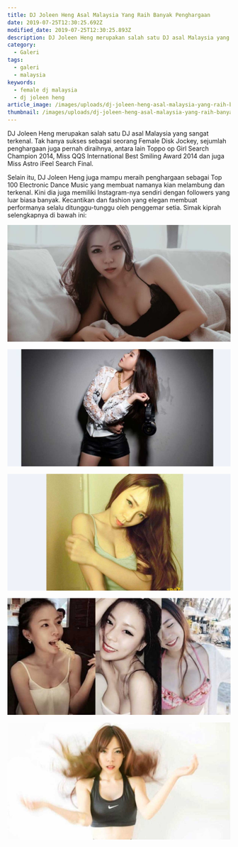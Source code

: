 ```yaml
---
title: DJ Joleen Heng Asal Malaysia Yang Raih Banyak Penghargaan
date: 2019-07-25T12:30:25.692Z
modified_date: 2019-07-25T12:30:25.893Z
description: DJ Joleen Heng merupakan salah satu DJ asal Malaysia yang sangat terkenal. Tak hanya sukses sebagai seorang Female Disk Jockey, sejumlah penghargaan juga pernarh diraihnya
category:
  - Galeri
tags:
  - galeri
  - malaysia
keywords:
  - female dj malaysia
  - dj joleen heng
article_image: /images/uploads/dj-joleen-heng-asal-malaysia-yang-raih-banyak-penghargaan-3.jpg
thumbnail: /images/uploads/dj-joleen-heng-asal-malaysia-yang-raih-banyak-penghargaan-3-012.jpg
---
```

DJ Joleen Heng merupakan salah satu DJ asal Malaysia yang sangat terkenal. Tak hanya sukses sebagai seorang Female Disk Jockey, sejumlah penghargaan juga pernah diraihnya, antara lain Toppo op Girl Search Champion 2014, Miss QQS International Best Smiling Award 2014 dan juga Miss Astro iFeel Search Final.

Selain itu, DJ Joleen Heng juga mampu meraih penghargaan sebagai Top 100 Electronic Dance Music yang membuat namanya kian melambung dan terkenal. Kini dia juga memiliki Instagram-nya sendiri dengan followers yang luar biasa banyak. Kecantikan dan fashion yang elegan membuat performanya selalu ditunggu-tunggu oleh penggemar setia. Simak kiprah selengkapnya di bawah ini:

![DJ Joleen Heng Asal Malaysia Yang Raih Banyak Penghargaan](/images/uploads/dj-joleen-heng-asal-malaysia-yang-raih-banyak-penghargaan-3.jpg)

![DJ Joleen Heng Asal Malaysia Yang Raih Banyak Penghargaan](/images/uploads/dj-joleen-heng-asal-malaysia-yang-raih-banyak-penghargaan-4.jpg)

![DJ Joleen Heng Asal Malaysia Yang Raih Banyak Penghargaan](/images/uploads/dj-joleen-heng-asal-malaysia-yang-raih-banyak-penghargaan-5.jpg)

![DJ Joleen Heng Asal Malaysia Yang Raih Banyak Penghargaan](/images/uploads/dj-joleen-heng-asal-malaysia-yang-raih-banyak-penghargaan-2.jpg)

![DJ Joleen Heng Asal Malaysia Yang Raih Banyak Penghargaan](/images/uploads/dj-joleen-heng-asal-malaysia-yang-raih-banyak-penghargaan-1.jpg)
